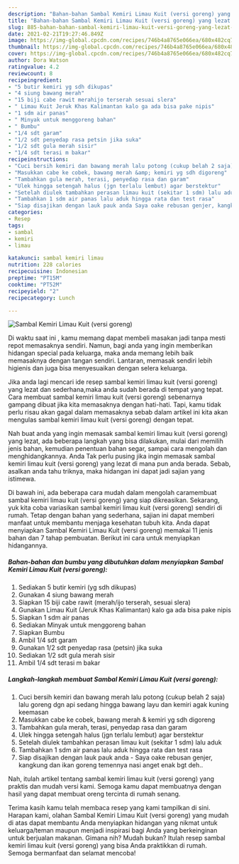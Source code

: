 ```yaml
---
description: "Bahan-bahan Sambal Kemiri Limau Kuit (versi goreng) yang lezat Untuk Jualan"
title: "Bahan-bahan Sambal Kemiri Limau Kuit (versi goreng) yang lezat Untuk Jualan"
slug: 885-bahan-bahan-sambal-kemiri-limau-kuit-versi-goreng-yang-lezat-untuk-jualan
date: 2021-02-21T19:27:46.849Z
image: https://img-global.cpcdn.com/recipes/746b4a8765e066ea/680x482cq70/sambal-kemiri-limau-kuit-versi-goreng-foto-resep-utama.jpg
thumbnail: https://img-global.cpcdn.com/recipes/746b4a8765e066ea/680x482cq70/sambal-kemiri-limau-kuit-versi-goreng-foto-resep-utama.jpg
cover: https://img-global.cpcdn.com/recipes/746b4a8765e066ea/680x482cq70/sambal-kemiri-limau-kuit-versi-goreng-foto-resep-utama.jpg
author: Dora Watson
ratingvalue: 4.2
reviewcount: 8
recipeingredient:
- "5 butir kemiri yg sdh dikupas"
- "4 siung bawang merah"
- "15 biji cabe rawit merahijo terserah sesuai slera"
- " Limau Kuit Jeruk Khas Kalimantan kalo ga ada bisa pake nipis"
- "1 sdm air panas"
- " Minyak untuk menggoreng bahan"
- " Bumbu"
- "1/4 sdt garam"
- "1/2 sdt penyedap rasa petsin jika suka"
- "1/2 sdt gula merah sisir"
- "1/4 sdt terasi m bakar"
recipeinstructions:
- "Cuci bersih kemiri dan bawang merah lalu potong (cukup belah 2 saja) lalu goreng dgn api sedang hingga bawang layu dan kemiri agak kuning keemasan"
- "Masukkan cabe ke cobek, bawang merah &amp; kemiri yg sdh digoreng"
- "Tambahkan gula merah, terasi, penyedap rasa dan garam"
- "Ulek hingga setengah halus (jgn terlalu lembut) agar berstektur"
- "Setelah diulek tambahkan perasan limau kuit (sekitar 1 sdm) lalu aduk"
- "Tambahkan 1 sdm air panas lalu aduk hingga rata dan test rasa"
- "Siap disajikan dengan lauk pauk anda Saya oake rebusan genjer, kangkung dan ikan goreng temennya nasi anget enak bgt deh.."
categories:
- Resep
tags:
- sambal
- kemiri
- limau

katakunci: sambal kemiri limau 
nutrition: 228 calories
recipecuisine: Indonesian
preptime: "PT15M"
cooktime: "PT52M"
recipeyield: "2"
recipecategory: Lunch

---
```



![Sambal Kemiri Limau Kuit (versi goreng)](https://img-global.cpcdn.com/recipes/746b4a8765e066ea/680x482cq70/sambal-kemiri-limau-kuit-versi-goreng-foto-resep-utama.jpg)

Di waktu  saat ini , kamu memang dapat membeli masakan jadi tanpa mesti repot memasaknya sendiri. Namun, bagi anda yang ingin memberikan hidangan special pada keluarga, maka anda memang lebih baik memasaknya dengan tangan sendiri. Lantaran, memasak sendiri lebih higienis dan juga bisa menyesuaikan dengan selera keluarga.

Jika anda lagi mencari ide resep sambal kemiri limau kuit (versi goreng) yang lezat dan sederhana,maka anda sudah berada di tempat yang tepat. Cara membuat sambal kemiri limau kuit (versi goreng)  sebenarnya gampang dibuat jika kita memasaknya dengan hati-hati. Tapi, kamu tidak perlu risau akan gagal dalam memasaknya 
sebab dalam artikel ini kita akan mengulas sambal kemiri limau kuit (versi goreng) dengan tepat.  



Nah buat anda yang ingin memasak sambal kemiri limau kuit (versi goreng) yang lezat, ada beberapa langkah yang bisa dilakukan, mulai dari memilih jenis bahan, kemudian penentuan bahan segar, sampai cara mengolah dan menghidangkannya. Anda Tak perlu pusing jika ingin memasak sambal kemiri limau kuit (versi goreng) yang lezat di mana pun anda berada. Sebab, asalkan anda  tahu triknya, maka hidangan ini dapat jadi sajian yang istimewa.

Di bawah ini, ada beberapa cara mudah dalam mengolah caramembuat sambal kemiri limau kuit (versi goreng) yang siap dikreasikan. Sekarang, yuk kita coba variasikan sambal kemiri limau kuit (versi goreng) sendiri di rumah. Tetap dengan bahan yang sederhana, sajian ini dapat memberi manfaat untuk membantu menjaga kesehatan tubuh kita. Anda dapat menyiapkan Sambal Kemiri Limau Kuit (versi goreng) memakai 11 jenis bahan dan 7 tahap pembuatan. Berikut ini cara untuk menyiapkan hidangannya.

<!--inarticleads1-->

##### Bahan-bahan dan bumbu yang dibutuhkan dalam menyiapkan Sambal Kemiri Limau Kuit (versi goreng):

1. Sediakan 5 butir kemiri (yg sdh dikupas)
1. Gunakan 4 siung bawang merah
1. Siapkan 15 biji cabe rawit (merah/ijo terserah, sesuai slera)
1. Gunakan  Limau Kuit (Jeruk Khas Kalimantan) kalo ga ada bisa pake nipis
1. Siapkan 1 sdm air panas
1. Sediakan  Minyak untuk menggoreng bahan
1. Siapkan  Bumbu
1. Ambil 1/4 sdt garam
1. Gunakan 1/2 sdt penyedap rasa (petsin) jika suka
1. Sediakan 1/2 sdt gula merah sisir
1. Ambil 1/4 sdt terasi m bakar




<!--inarticleads2-->

##### Langkah-langkah membuat Sambal Kemiri Limau Kuit (versi goreng):

1. Cuci bersih kemiri dan bawang merah lalu potong (cukup belah 2 saja) lalu goreng dgn api sedang hingga bawang layu dan kemiri agak kuning keemasan
1. Masukkan cabe ke cobek, bawang merah &amp; kemiri yg sdh digoreng
1. Tambahkan gula merah, terasi, penyedap rasa dan garam
1. Ulek hingga setengah halus (jgn terlalu lembut) agar berstektur
1. Setelah diulek tambahkan perasan limau kuit (sekitar 1 sdm) lalu aduk
1. Tambahkan 1 sdm air panas lalu aduk hingga rata dan test rasa
1. Siap disajikan dengan lauk pauk anda - Saya oake rebusan genjer, kangkung dan ikan goreng temennya nasi anget enak bgt deh..




Nah, itulah artikel tentang  sambal kemiri limau kuit (versi goreng)  yang praktis dan mudah versi kami. Semoga kamu dapat membuatnya dengan hasil yang dapat membuat oreng tercinta di rumah senang. 

Terima kasih kamu telah membaca resep yang kami tampilkan di sini. Harapan kami, olahan  Sambal Kemiri Limau Kuit (versi goreng) yang mudah di atas dapat membantu Anda menyiapkan hidangan yang nikmat untuk keluarga/teman maupun menjadi inspirasi bagi Anda yang berkeinginan untuk berjualan makanan. Gimana nih? Mudah bukan? Itulah resep sambal kemiri limau kuit (versi goreng) yang bisa Anda praktikkan di rumah. Semoga bermanfaat dan selamat mencoba!

